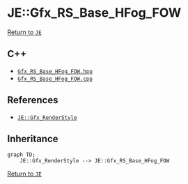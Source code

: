 # JE::Gfx_RS_Base_HFog_FOW

[Return to `JE`](/docs/je.md)

## C++

- [`Gfx_RS_Base_HFog_FOW.hpp`](/src/je/Gfx_RS_Base_HFog_FOW.hpp)
- [`Gfx_RS_Base_HFog_FOW.cpp`](/src/je/Gfx_RS_Base_HFog_FOW.cpp)

## References

- [`JE::Gfx_RenderStyle`](/docs/je/Gfx_RenderStyle.md)

## Inheritance

```mermaid
graph TD;
    JE::Gfx_RenderStyle --> JE::Gfx_RS_Base_HFog_FOW
```

[Return to `JE`](/docs/je.md)